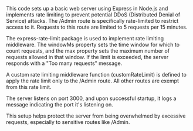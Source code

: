 This code sets up a basic web server using Express in Node.js and implements rate limiting to prevent potential DDoS (Distributed Denial of Service) attacks. The /Admin route is specifically rate-limited to restrict access to it. Requests to this route are limited to 5 requests per 15 minutes.

The express-rate-limit package is used to implement rate limiting middleware. The windowMs property sets the time window for which to count requests, and the max property sets the maximum number of requests allowed in that window. If the limit is exceeded, the server responds with a "Too many requests" message.

A custom rate limiting middleware function (customRateLimit) is defined to apply the rate limit only to the /Admin route. All other routes are exempt from this rate limit.

The server listens on port 3000, and upon successful startup, it logs a message indicating the port it's listening on.

This setup helps protect the server from being overwhelmed by excessive requests, especially to sensitive routes like /Admin.
